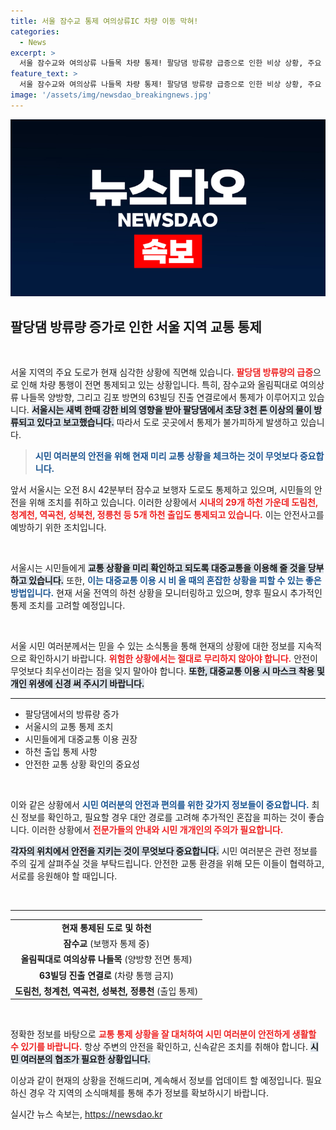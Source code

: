 ```yaml
---
title: 서울 잠수교 통제 여의상류IC 차량 이동 막혀!
categories:
  - News
excerpt: >
  서울 잠수교와 여의상류 나들목 차량 통제! 팔당댐 방류량 급증으로 인한 비상 상황, 주요 하천도 출입 제한! 대중교통 이용 권장, 시민들 주의 필수! 클릭하여 자세한 소식을 확인하세요!
feature_text: >
  서울 잠수교와 여의상류 나들목 차량 통제! 팔당댐 방류량 급증으로 인한 비상 상황, 주요 하천도 출입 제한! 대중교통 이용 권장, 시민들 주의 필수! 클릭하여 자세한 소식을 확인하세요!
image: '/assets/img/newsdao_breakingnews.jpg'
---
```


<p><img src="/assets/img/newsdao_breakingnews.jpg" alt="firstkoreanews 속보" /></p>

<h2 data-ke-size="size26">팔당댐 방류량 증가로 인한 서울 지역 교통 통제</h2>

<p data-ke-size="size16">&nbsp;</p>

<p>서울 지역의 주요 도로가 현재 심각한 상황에 직면해 있습니다. <b><span style="color: #ee2323;">팔당댐 방류량의 급증</span></b>으로 인해 차량 통행이 전면 통제되고 있는 상황입니다. 특히, 잠수교와 올림픽대로 여의상류 나들목 양방향, 그리고 김포 방면의 63빌딩 진출 연결로에서 통제가 이루어지고 있습니다. <b><span style="background-color: #21538527;">서울시는 새벽 한때 강한 비의 영향을 받아 팔당댐에서 초당 3천 톤 이상의 물이 방류되고 있다고 보고했습니다.</span></b> 따라서 도로 곳곳에서 통제가 불가피하게 발생하고 있습니다.</p>

<blockquote><b><span style="color: #1a5490;">시민 여러분의 안전을 위해 현재 미리 교통 상황을 체크하는 것이 무엇보다 중요합니다.</span></b></blockquote>

<p>앞서 서울시는 오전 8시 42분부터 잠수교 보행자 도로도 통제하고 있으며, 시민들의 안전을 위해 조치를 취하고 있습니다. 이러한 상황에서 <b><span style="color: #ee2323;">시내의 29개 하천 가운데 도림천, 청계천, 역곡천, 성북천, 정릉천 등 5개 하천 출입도 통제되고 있습니다.</span></b> 이는 안전사고를 예방하기 위한 조치입니다.</p>

<p data-ke-size="size16">&nbsp;</p>

<p>서울시는 시민들에게 <b><span style="background-color: #21538527;">교통 상황을 미리 확인하고 되도록 대중교통을 이용해 줄 것을 당부하고 있습니다.</span></b> 또한, <b><span style="color: #1a5490;">이는 대중교통 이용 시 비 올 때의 혼잡한 상황을 피할 수 있는 좋은 방법입니다.</span></b> 현재 서울 전역의 하천 상황을 모니터링하고 있으며, 향후 필요시 추가적인 통제 조치를 고려할 예정입니다.</p>

<p data-ke-size="size16">&nbsp;</p>

<p>서울 시민 여러분께서는 믿을 수 있는 소식통을 통해 현재의 상황에 대한 정보를 지속적으로 확인하시기 바랍니다. <b><span style="color: #ee2323;">위험한 상황에서는 절대로 무리하지 않아야 합니다.</span></b> 안전이 무엇보다 최우선이라는 점을 잊지 말아야 합니다. <b><span style="background-color: #21538527;">또한, 대중교통 이용 시 마스크 착용 및 개인 위생에 신경 써 주시기 바랍니다.</span></b> </p>

<hr>

<ul>
    <li>팔당댐에서의 방류량 증가</li>
    <li>서울시의 교통 통제 조치</li>
    <li>시민들에게 대중교통 이용 권장</li>
    <li>하천 출입 통제 사항</li>
    <li>안전한 교통 상황 확인의 중요성</li>
</ul>

<p data-ke-size="size16">&nbsp;</p>

<p>이와 같은 상황에서 <b><span style="color: #1a5490;">시민 여러분의 안전과 편의를 위한 갖가지 정보들이 중요합니다.</span></b> 최신 정보를 확인하고, 필요할 경우 대안 경로를 고려해 추가적인 혼잡을 피하는 것이 좋습니다. 이러한 상황에서 <b><span style="color: #ee2323;">전문가들의 안내와 시민 개개인의 주의가 필요합니다.</span></b> </p>

<p><b><span style="background-color: #21538527;">각자의 위치에서 안전을 지키는 것이 무엇보다 중요합니다.</span></b> 시민 여러분은 관련 정보를 주의 깊게 살펴주실 것을 부탁드립니다. 안전한 교통 환경을 위해 모든 이들이 협력하고, 서로를 응원해야 할 때입니다. </p>

<p data-ke-size="size16">&nbsp;</p>

<hr>

<table style="width: 100%; border-collapse: collapse;">
    <tr>
        <td style="text-align: center; height: 17px;"><b>현재 통제된 도로 및 하천</b></td>
    </tr>
    <tr>
        <td style="text-align: center; height: 17px;"><b>잠수교</b> (보행자 통제 중)</td>
    </tr>
    <tr>
        <td style="text-align: center; height: 17px;"><b>올림픽대로 여의상류 나들목</b> (양방향 전면 통제)</td>
    </tr>
    <tr>
        <td style="text-align: center; height: 17px;"><b>63빌딩 진출 연결로</b> (차량 통행 금지)</td>
    </tr>
    <tr>
        <td style="text-align: center; height: 17px;"><b>도림천, 청계천, 역곡천, 성북천, 정릉천</b> (출입 통제)</td>
    </tr>
</table> 

<p data-ke-size="size16">&nbsp;</p>

<p>정확한 정보를 바탕으로 <b><span style="color: #ee2323;">교통 통제 상황을 잘 대처하여 시민 여러분이 안전하게 생활할 수 있기를 바랍니다.</span></b> 항상 주변의 안전을 확인하고, 신속같은 조치를 취해야 합니다. <b><span style="background-color: #21538527;">시민 여러분의 협조가 필요한 상황입니다.</span></b>  </p>

<p>이상과 같이 현재의 상황을 전해드리며, 계속해서 정보를 업데이트 할 예정입니다. 필요하신 경우 각 지역의 소식매체를 통해 추가 정보를 확보하시기 바랍니다.</p>
실시간 뉴스 속보는, <a href="https://newsdao.kr" rel="dofollow">https://newsdao.kr</a>


